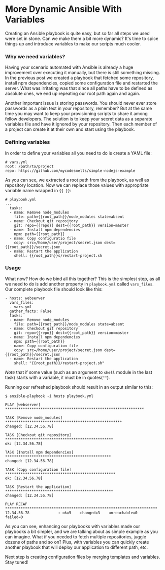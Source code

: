 # More Dynamic Ansible With Variables

Creating an Ansible playbook is quite easy, but so far all steps we used were set in stone. Can we make them a bit more dynamic? It's time to spice things up and introduce variables to make our scripts much cooler.

### Why we need variables?

Having your scenario automated with Ansible is already a huge improvement over executing it manually, but there is still something missing. In the previous post we created a playbook that fetched some repository, install npm dependencies, copied some configuration file and restarted the server. What was irritating was that since all paths have to be defined as absolute ones, we end up repeating our root path again and again.

Another important issue is storing passwords. You should never ever store passwords as a plain text in your repository, remember? But at the same time you may want to keep your provisioning scripts to share it among fellow developers. The solution is to keep your secret data as a separate variables file and have it ignored by your repository. Then each member of a project can create it at their own and start using the playbook.

### Defining variables

In order to define your variables all you need to do is create a YAML file:

    # vars.yml
    root: /path/to/project
    repo: https://github.com/mycodesmells/simple-nodejs-example

As you can see, we extracted a root path from the playbook, as well as repository location. Now we can replace those values with appropriate variable name wrapped in `{{ }}`:

    # playbook.yml
    ...
      tasks:
      - name: Remove node_modules
        file: path={{root_path}}/node_modules state=absent
      - name: Checkout git repository
        git: repo={{repo}} dest={{root_path}} version=master
      - name: Install npm dependencies
        npm: path={{root_path}}
      - name: Copy configuratio file
        copy: src=/home/user/project/secret.json dest={{root_path}}/secret.json
      - name: Restart the application
        shell: {{root_path}}s/restart-project.sh

### Usage

What now? How do we bind all this together? This is the simplest step, as all we need to do is add another property in `playbook.yml` called `vars_files`. Our complete playbook file should look like this:

    - hosts: webserver
      vars_files:
      - vars.yml
      gather_facts: False
      tasks:
      - name: Remove node_modules
        file: path={{root_path}}/node_modules state=absent
      - name: Checkout git repository
        git: repo={{repo}} dest={{root_path}} version=master
      - name: Install npm dependencies
        npm: path={{root_path}}
      - name: Copy configuration file
        copy: src=/home/user/project/secret.json dest={{root_path}}/secret.json
      - name: Restart the application
        shell: "{{root_path}}/restart-project.sh"

*Note* that if some value (such as an argument to `shell` module in the last task) starts with a variable, it must be in quotes(`""`).

Running our refreshed playbook should result in an output similar to this:

    $ ansible-playbook -i hosts playbook.yml

    PLAY [webserver] ***************************************************************

    TASK [Remove node_modules] *****************************************************
    changed: [12.34.56.78]

    TASK [Checkout git repository] *************************************************
    ok: [12.34.56.78]

    TASK [Install npm dependencies] ************************************************
    changed: [12.34.56.78]

    TASK [Copy configuration file] **************************************************
    ok: [12.34.56.78]

    TASK [Restart the application] *************************************************
    changed: [12.34.56.78]

    PLAY RECAP *********************************************************************
    12.34.56.78             : ok=5    changed=3    unreachable=0    failed=0

As you can see, enhancing our playbooks with variables made our playbooks a bit simpler, and we are talking about as simple example as you can imagine. What if you needed to fetch multiple repositories, juggle dozens of paths and so on? Plus, with variables you can quickly create another playbook that will deploy our application to different path, etc.

Next step is creating configuration files by merging templates and variables. Stay tuned!
